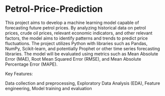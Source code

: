 # Petrol-Price-Prediction
This project aims to develop a machine learning model capable of forecasting future petrol prices. By analyzing historical data on petrol prices, crude oil prices, relevant economic indicators, and other relevant factors, the model aims to identify patterns and trends to predict price fluctuations. The project utilizes Python with libraries such as Pandas, NumPy, Scikit-learn, and potentially Prophet or other time series forecasting libraries. The model will be evaluated using metrics such as Mean Absolute Error (MAE), Root Mean Squared Error (RMSE), and Mean Absolute Percentage Error (MAPE).   

Key Features:

Data collection and preprocessing,
Exploratory Data Analysis (EDA),
Feature engineering,
Model training and evaluation
